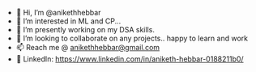 - 👋 Hi, I’m @anikethhebbar
- 👀 I’m interested in ML and CP...  
- 🌱 I’m presently working on my DSA skills.
- 💞️ I’m looking to collaborate on any projects.. happy to learn and work
- 📫 Reach me @ anikethhebbar@gmail.com 
- 🔷 LinkedIn: https://www.linkedin.com/in/aniketh-hebbar-0188211b0/

<!---
anikethhebbar/anikethhebbar is a ✨ special ✨ repository because its `README.md` (this file) appears on your GitHub profile.
You can click the Preview link to take a look at your changes.
--->
